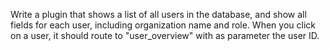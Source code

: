 Write a plugin that shows a list of all users in the database, and show all fields for each user, including organization name and role. When you click on a user, it should route to "user_overview" with as parameter the user ID.
